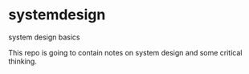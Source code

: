 # systemdesign

system design basics

This repo is going to contain notes on system design and some critical thinking.
